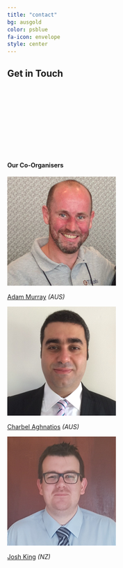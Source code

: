 ```yaml
---
title: "contact"
bg: ausgold
color: psblue
fa-icon: envelope
style: center
---
```


## Get in Touch

<a target="_blank" href="https://www.meetup.com/ANZ-PowerShell-UserGroup"><span class="fa fa-meetup" style="font-size:100px"></span></a>&nbsp;&nbsp;&nbsp;
<a target="_blank" href="https://twitter.com/ANZPSUG"><span class="fa fa-twitter" style="font-size:100px"></span></a>&nbsp;&nbsp;&nbsp;
<a target="_blank" href="https://www.youtube.com/channel/UClRQsf19txno-C6GeJnLsew"><span class="fa fa-youtube" style="font-size:100px"></span></a>

&nbsp;
&nbsp;

#### Our Co-Organisers

<a target="_blank" href="https://twitter.com/muzzar78">
<img src='/img/adam.png' />

Adam Murray</a> *(AUS)*

<a target="_blank" href="https://twitter.com/Charbs_Security">
<img src='/img/charbs.png' />

Charbel Aghnatios</a> *(AUS)*

<a target="_blank" href="https://twitter.com/WindosNZ">
<img src='/img/josh.png' />

Josh King</a> *(NZ)*